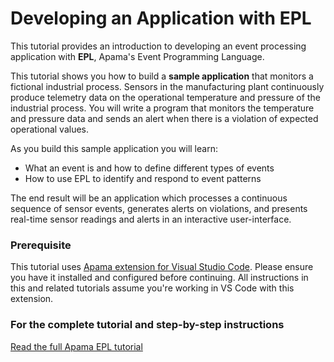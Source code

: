 # Developing an Application with EPL

This tutorial provides an introduction to developing an event processing application with **EPL**, Apama's Event Programming Language.  
  
This tutorial shows you how to build a **sample application** that monitors a fictional industrial process. Sensors in the manufacturing plant continuously produce telemetry data on the operational temperature and pressure of the industrial process. You will write a program that monitors the temperature and pressure data and sends an alert when there is a violation of expected operational values.  
  
As you build this sample application you will learn:  
* What an event is and how to define different types of events  
* How to use EPL to identify and respond to event patterns  
  
The end result will be an application which processes a continuous sequence of sensor events, generates alerts on violations, and presents real-time sensor readings and alerts in an interactive user-interface.  
  
### Prerequisite

This tutorial uses [Apama extension for Visual Studio Code](https://marketplace.visualstudio.com/items?itemName=ApamaCommunity.apama-extensions). Please ensure you have it installed and configured before continuing. All instructions in this and related tutorials assume you're working in VS Code with this extension.

### For the complete tutorial and step-by-step instructions

[Read the full Apama EPL tutorial](https://cumulocity.com/apama/docs/latest/apama-tutorials/developing-an-application-with-epl/)